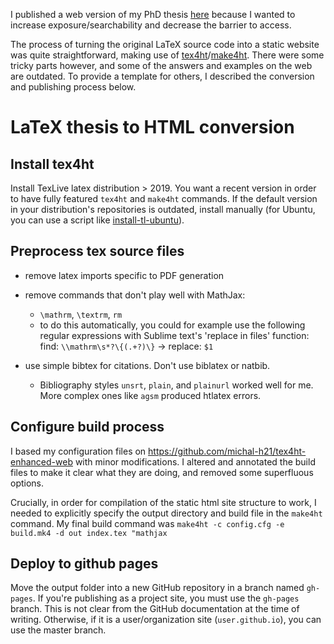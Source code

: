 I published a web version of my PhD thesis [here](https://lkoelman.github.io/phd-thesis-web/) because I wanted to increase exposure/searchability and decrease the barrier to access.

The process of turning the original LaTeX source code into a
static website was quite straightforward, making use of
[tex4ht](https://tug.org/tex4ht/)/[make4ht](https://github.com/michal-h21/make4ht). There were some tricky parts however, and some of the answers and examples on the web are outdated. To provide a template for others, I described the conversion and publishing process below.

# LaTeX thesis to HTML conversion

## Install tex4ht

Install TexLive latex distribution > 2019. You want a recent version in order to have fully featured `tex4ht` and `make4ht` commands. If the default version in your distribution's repositories is outdated, install manually (for Ubuntu, you can use a script like [install-tl-ubuntu](https://github.com/scottkosty/install-tl-ubuntu)).

## Preprocess tex source files

- remove latex imports specific to PDF generation

- remove commands that don't play well with MathJax:
  - `\mathrm`, `\textrm`, `rm`
  - to do this automatically, you could for example use the following regular expressions with Sublime text's 'replace in files' function: find: `\\mathrm\s*?\{(.+?)\}` -> replace: `$1`

- use simple bibtex for citations. Don't use biblatex or natbib.
  - Bibliography styles `unsrt`, `plain`, and `plainurl` worked well for me. More complex ones like `agsm` produced htlatex errors.

## Configure build process

I based my configuration files on https://github.com/michal-h21/tex4ht-enhanced-web with minor modifications. I altered and annotated the build files to make it clear what they are doing, and removed some superfluous options.

Crucially, in order for compilation of the static html site structure to work, I needed to explicitly specify the output directory and build file in the `make4ht` command. My final build command was `make4ht -c config.cfg -e build.mk4 -d out index.tex "mathjax`

## Deploy to github pages

Move the output folder into a new GitHub repository in a branch named `gh-pages`.
If you're publishing as a project site, you must use the `gh-pages` branch. This is not clear from the GitHub documentation at the time of writing. Otherwise, if it is a user/organization site (`user.github.io`), you can use the master branch.